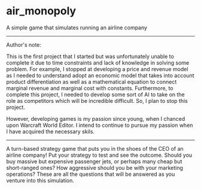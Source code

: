 # air_monopoly
A simple game that simulates running an airline company 

-----------------------------------------------------------------------------------------------------------------------------------------
Author's note:

This is the first project that I started but was unfortunately unable to complete it due to time constraints and lack of knowledge
in solving some problem. For example, I stopped at developing a price and revenue model as I needed to understand adopt an economic model
that takes into account product differentiation as well as a mathematical equation to connect marginal revenue and marginal cost with
constants. Furthermore, to complete this project, I needed to develop some sort of AI to take on the role as competitors which will be
incredible difficult. So, I plan to stop this project. 

However, developing games is my passion since young, when I chanced upon Warcraft World Editor. I intend to continue to pursue my passion
when I have acquired the necessary skils.

-----------------------------------------------------------------------------------------------------------------------------------------

A turn-based strategy game that puts you in the shoes of the CEO of an airline company! Put your strategy to test and see the outcome.
Should you buy massive but expensive passenger jets, or perhaps many cheap but short-ranged ones? How aggressive should you be with 
your marketing operations? These are all the questions that will be answered as you venture into this simulation.
